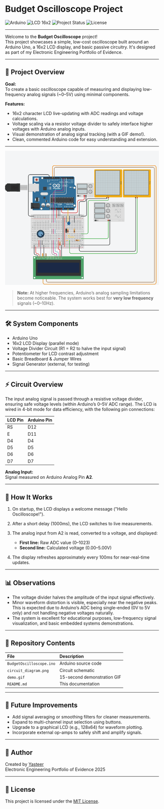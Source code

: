 # Budget Oscilloscope Project

![Arduino](https://img.shields.io/badge/Built%20with-Arduino-blue?logo=arduino&style=for-the-badge)
![LCD 16x2](https://img.shields.io/badge/Display-16x2%20LCD-yellowgreen?style=for-the-badge)
![Project Status](https://img.shields.io/badge/Status-Working-green?style=for-the-badge)
![License](https://img.shields.io/badge/License-MIT-lightgrey?style=for-the-badge)

---

Welcome to the **Budget Oscilloscope** project!  
This project showcases a simple, low-cost oscilloscope built around an Arduino Uno, a 16x2 LCD display, and basic passive circuitry. It's designed as part of my Electronic Engineering Portfolio of Evidence.

---

## 📄 Project Overview

**Goal:**  
To create a basic oscilloscope capable of measuring and displaying low-frequency analog signals (~0–5V) using minimal components.

**Features:**
- 16x2 character LCD live-updating with ADC readings and voltage calculations.
- Voltage scaling via a resistor voltage divider to safely interface higher voltages with Arduino analog inputs.
- Visual demonstration of analog signal tracking (with a GIF demo!).
- Clean, commented Arduino code for easy understanding and extension.

---

![Demo](PoorMansOscilloscopeDemo.gif)

> **Note:** At higher frequencies, Arduino’s analog sampling limitations become noticeable. The system works best for **very low frequency** signals (~0–10Hz).

---

## 🛠️ System Components

- Arduino Uno
- 16x2 LCD Display (parallel mode)
- Voltage Divider Circuit (R1 = R2 to halve the input signal)
- Potentiometer for LCD contrast adjustment
- Basic Breadboard & Jumper Wires
- Signal Generator (external, for testing)

---

## ⚡ Circuit Overview

The input analog signal is passed through a resistive voltage divider, ensuring safe voltage levels (within Arduino’s 0–5V ADC range). The LCD is wired in 4-bit mode for data efficiency, with the following pin connections:

| LCD Pin | Arduino Pin |
|:--------|:------------|
| RS      | D12         |
| E       | D11         |
| D4      | D4          |
| D5      | D5          |
| D6      | D6          |
| D7      | D7          |

**Analog Input:**  
Signal measured on Arduino Analog Pin **A2**.

---

## 🧹 How It Works

1. On startup, the LCD displays a welcome message ("Hello Oscilloscope!").
2. After a short delay (1000ms), the LCD switches to live measurements.
3. The analog input from A2 is read, converted to a voltage, and displayed:
   - **First line:** Raw ADC value (0–1023)
   - **Second line:** Calculated voltage (0.00–5.00V)

4. The display refreshes approximately every 100ms for near-real-time updates.

---

## 📊 Observations

- The voltage divider halves the amplitude of the input signal effectively.
- Minor waveform distortion is visible, especially near the negative peaks.  
  This is expected due to Arduino’s ADC being single-ended (0V to 5V only) and not handling negative voltages naturally.
- The system is excellent for educational purposes, low-frequency signal visualization, and basic embedded systems demonstrations.

---

## 📂 Repository Contents

| File | Description |
|:-----|:------------|
| `BudgetOscilloscope.ino` | Arduino source code |
| `circuit_diagram.png` | Circuit schematic |
| `demo.gif` | 15-second demonstration GIF |
| `README.md` | This documentation |

---

## 🚀 Future Improvements

- Add signal averaging or smoothing filters for cleaner measurements.
- Expand to multi-channel input selection using buttons.
- Upgrade to a graphical LCD (e.g., 128x64) for waveform plotting.
- Incorporate external op-amps to safely shift and amplify signals.

---

## 👤 Author

Created by [Yasteer](https://github.com/Yasteer)  
Electronic Engineering Portfolio of Evidence 2025

---

## 📌 License

This project is licensed under the [MIT License](LICENSE).

